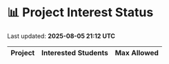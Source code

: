 # 📊 Project Interest Status

Last updated: **2025-08-05 21:12 UTC**

| Project | Interested Students | Max Allowed |
|---------|---------------------|-------------|
